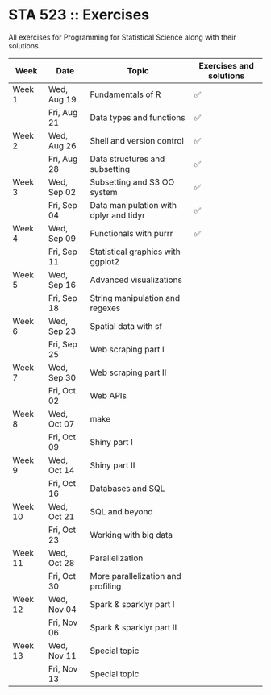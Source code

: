 # STA 523 :: Exercises

All exercises for Programming for Statistical Science along with their
solutions.

| Week    | Date        | Topic                                  | Exercises and solutions |
|---------|-------------|----------------------------------------|-------------------------|
| Week 1  | Wed, Aug 19 | Fundamentals of R                      |  :white_check_mark:     |
|         | Fri, Aug 21 | Data types and functions               |  :white_check_mark:     |
| Week 2  | Wed, Aug 26 | Shell and version control              |  :white_check_mark:     |
|         | Fri, Aug 28 | Data structures and subsetting         |  :white_check_mark:     |
| Week 3  | Wed, Sep 02 | Subsetting and S3 OO system            |  :white_check_mark:     |
|         | Fri, Sep 04 | Data manipulation with dplyr and tidyr |  :white_check_mark:     |
| Week 4  | Wed, Sep 09 | Functionals with purrr                 |  :white_check_mark:     |
|         | Fri, Sep 11 | Statistical graphics with ggplot2      |                         |
| Week 5  | Wed, Sep 16 | Advanced visualizations                |                         |
|         | Fri, Sep 18 | String manipulation and regexes        |                         |
| Week 6  | Wed, Sep 23 | Spatial data with sf                   |                         |
|         | Fri, Sep 25 | Web scraping part I                    |                         |
| Week 7  | Wed, Sep 30 | Web scraping part II                   |                         |
|         | Fri, Oct 02 | Web APIs                               |                         |
| Week 8  | Wed, Oct 07 | make                                   |                         |
|         | Fri, Oct 09 | Shiny part I                           |                         |
| Week 9  | Wed, Oct 14 | Shiny part II                          |                         |
|         | Fri, Oct 16 | Databases and SQL                      |                         |
| Week 10 | Wed, Oct 21 | SQL and beyond                         |                         |
|         | Fri, Oct 23 | Working with big data                  |                         |
| Week 11 | Wed, Oct 28 | Parallelization                        |                         |
|         | Fri, Oct 30 | More parallelization and profiling     |                         |
| Week 12 | Wed, Nov 04 | Spark & sparklyr part I                |                         |
|         | Fri, Nov 06 | Spark & sparklyr part II               |                         |
| Week 13 | Wed, Nov 11 | Special topic                          |                         |
|         | Fri, Nov 13 | Special topic                          |                         |
